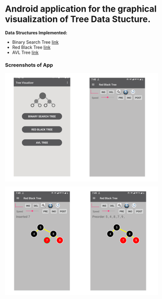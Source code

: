 # Android application for the graphical visualization of Tree Data Stucture.

**Data Structures Implemented:**

- Binary Search Tree [link](https://www.geeksforgeeks.org/binary-search-tree-data-structure/)
- Red Black Tree [link](https://www.geeksforgeeks.org/red-black-tree-set-1-introduction-2//)
- AVL Tree [link](https://www.geeksforgeeks.org/avl-tree-set-1-insertion/#:~:text=AVL%20tree%20is%20a%20self,than%20or%20equal%20to%201)

### Screenshots of App

![App UI](/1.png)

![App UI](/2.png)

